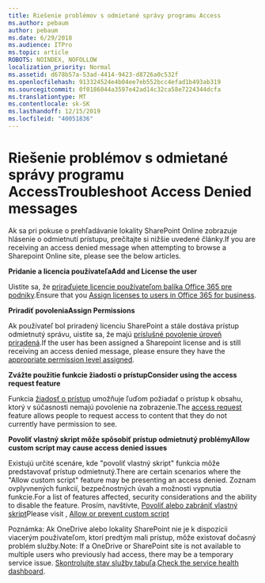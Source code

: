 ```yaml
---
title: Riešenie problémov s odmietané správy programu Access
ms.author: pebaum
author: pebaum
ms.date: 6/29/2018
ms.audience: ITPro
ms.topic: article
ROBOTS: NOINDEX, NOFOLLOW
localization_priority: Normal
ms.assetid: d678b57a-53ad-4414-9423-d8726a0c532f
ms.openlocfilehash: 913324524e4b04ee7eb552bcc4efad1b493ab319
ms.sourcegitcommit: 0f0186044a3597e42ad14c32ca58e7224344dcfa
ms.translationtype: MT
ms.contentlocale: sk-SK
ms.lasthandoff: 12/15/2019
ms.locfileid: "40051836"
---
```

# <a name="troubleshoot-access-denied-messages"></a><span data-ttu-id="7eab6-102">Riešenie problémov s odmietané správy programu Access</span><span class="sxs-lookup"><span data-stu-id="7eab6-102">Troubleshoot Access Denied messages</span></span>

<span data-ttu-id="7eab6-103">Ak sa pri pokuse o prehľadávanie lokality SharePoint Online zobrazuje hlásenie o odmietnutí prístupu, prečítajte si nižšie uvedené články.</span><span class="sxs-lookup"><span data-stu-id="7eab6-103">If you are receiving an access denied message when attempting to browse a Sharepoint Online site, please see the below articles.</span></span>

<span data-ttu-id="7eab6-104">**Pridanie a licencia používateľa**</span><span class="sxs-lookup"><span data-stu-id="7eab6-104">**Add and License the user**</span></span>

<span data-ttu-id="7eab6-105">Uistite sa, že [priraďujete licencie používateľom balíka Office 365 pre podniky](https://docs.microsoft.com/office365/admin/subscriptions-and-billing/assign-licenses-to-users?view=o365-worldwide&amp;tabs=One).</span><span class="sxs-lookup"><span data-stu-id="7eab6-105">Ensure that you [Assign licenses to users in Office 365 for business](https://docs.microsoft.com/office365/admin/subscriptions-and-billing/assign-licenses-to-users?view=o365-worldwide&amp;tabs=One).</span></span>

<span data-ttu-id="7eab6-106">**Priradiť povolenia**</span><span class="sxs-lookup"><span data-stu-id="7eab6-106">**Assign Permissions**</span></span>

<span data-ttu-id="7eab6-107">Ak používateľ bol priradený licenciu SharePoint a stále dostáva prístup odmietnutý správu, uistite sa, že majú [príslušné povolenie úroveň priradená](https://docs.microsoft.com/sharepoint/understanding-permission-levels).</span><span class="sxs-lookup"><span data-stu-id="7eab6-107">If the user has been assigned a Sharepoint license and is still receiving an access denied message, please ensure they have the [appropriate permission level assigned](https://docs.microsoft.com/sharepoint/understanding-permission-levels).</span></span>

<span data-ttu-id="7eab6-108">**Zvážte použitie funkcie žiadosti o prístup**</span><span class="sxs-lookup"><span data-stu-id="7eab6-108">**Consider using the access request feature**</span></span>

<span data-ttu-id="7eab6-109">Funkcia [žiadosť o prístup](https://support.office.com/article/Set-up-and-manage-access-requests-94B26E0B-2822-49D4-929A-8455698654B3) umožňuje ľuďom požiadať o prístup k obsahu, ktorý v súčasnosti nemajú povolenie na zobrazenie.</span><span class="sxs-lookup"><span data-stu-id="7eab6-109">The [access request](https://support.office.com/article/Set-up-and-manage-access-requests-94B26E0B-2822-49D4-929A-8455698654B3) feature allows people to request access to content that they do not currently have permission to see.</span></span> 

<span data-ttu-id="7eab6-110">**Povoliť vlastný skript môže spôsobiť prístup odmietnutý problémy**</span><span class="sxs-lookup"><span data-stu-id="7eab6-110">**Allow custom script may cause access denied issues**</span></span>

<span data-ttu-id="7eab6-111">Existujú určité scenáre, kde "povoliť vlastný skript" funkcia môže predstavovať prístup odmietnutý.</span><span class="sxs-lookup"><span data-stu-id="7eab6-111">There are certain scenarios where the "Allow custom script" feature may be presenting an access denied.</span></span> <span data-ttu-id="7eab6-112">Zoznam ovplyvnených funkcií, bezpečnostných úvah a možnosti vypnutia funkcie.</span><span class="sxs-lookup"><span data-stu-id="7eab6-112">For a list of features affected, security considerations and the ability to disable the feature.</span></span> <span data-ttu-id="7eab6-113">Prosím, navštívte, [Povoliť alebo zabrániť vlastný skript](https://docs.microsoft.com/sharepoint/allow-or-prevent-custom-script)</span><span class="sxs-lookup"><span data-stu-id="7eab6-113">Please visit , [Allow or prevent custom script](https://docs.microsoft.com/sharepoint/allow-or-prevent-custom-script)</span></span>

<span data-ttu-id="7eab6-114">Poznámka: Ak OneDrive alebo lokality SharePoint nie je k dispozícii viacerým používateľom, ktorí predtým mali prístup, môže existovať dočasný problém služby.</span><span class="sxs-lookup"><span data-stu-id="7eab6-114">Note: If a OneDrive or SharePoint site is not available to multiple users who previously had access, there may be a temporary service issue.</span></span> <span data-ttu-id="7eab6-115">[Skontrolujte stav služby tabuľa](https://portal.office.com/adminportal/home#/servicehealth).</span><span class="sxs-lookup"><span data-stu-id="7eab6-115">[Check the service health dashboard](https://portal.office.com/adminportal/home#/servicehealth).</span></span>


  

